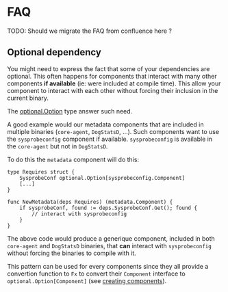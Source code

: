 # FAQ

TODO: Should we migrate the FAQ from confluence here ?

## Optional dependency

You might need to express the fact that some of your dependencies are optional. This often happens for
components that interact with many other components **if available** (ie: were included at compile time). This allow
your component to interact with each other without forcing their inclusion in the current binary.

The [optional.Option](https://github.com/DataDog/datadog-agent/tree/main/pkg/util/optional) type answer such need.

A good example would our metadata components that are included in multiple binaries (`core-agent`, `DogStatsD`, ...).
Such components want to use the `sysprobeconfig` component if available. `sysprobeconfig` is available in the
`core-agent` but not in `DogStatsD`.

To do this the `metadata` component will do this:

```
type Requires struct {
    SysprobeConf optional.Option[sysprobeconfig.Component]
    [...]
}

func NewMetadata(deps Requires) (metadata.Component) {
    if sysprobeConf, found := deps.SysprobeConf.Get(); found {
        // interact with sysprobeconfig
    }
}
```

The above code would produce a generique component, included in both `core-agent` and `DogStatsD` binaries, that **can**
interact with `sysprobeconfig` without forcing the binaries to compile with it.

This pattern can be used for every components since they all provide a convertion function to `Fx` to convert their
`Component` interface to `optional.Option[Component]` (see [creating components](creating-components.md)).


